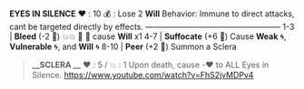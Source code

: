 __**EYES IN SILENCE**__
:heart: : 10
:moneybag: : Lose 2 __Will__
Behavior: Immune to direct attacks, cant be targeted directly by effects.
—————————————————
1-3   | **Bleed** (-2 :game_die:) :boom::boom: :no_entry_sign: :twisted_rightwards_arrows: cause __Will__ x1 
4-7   | **Suffocate** (+6 :game_die:) Cause __Weak__ :cyclone:, __Vulnerable__ :cyclone:, and __Will__ :cyclone:
8-10  | **Peer** (+2 :game_die:) Summon a Sclera
> **__SCLERA __**
> :heart:﻿﻿ : 5 / :boom:﻿﻿ : 1 
> Upon death, cause -:heart: to ALL Eyes in Silence.
https://www.youtube.com/watch?v=FhS2jvMDPv4
